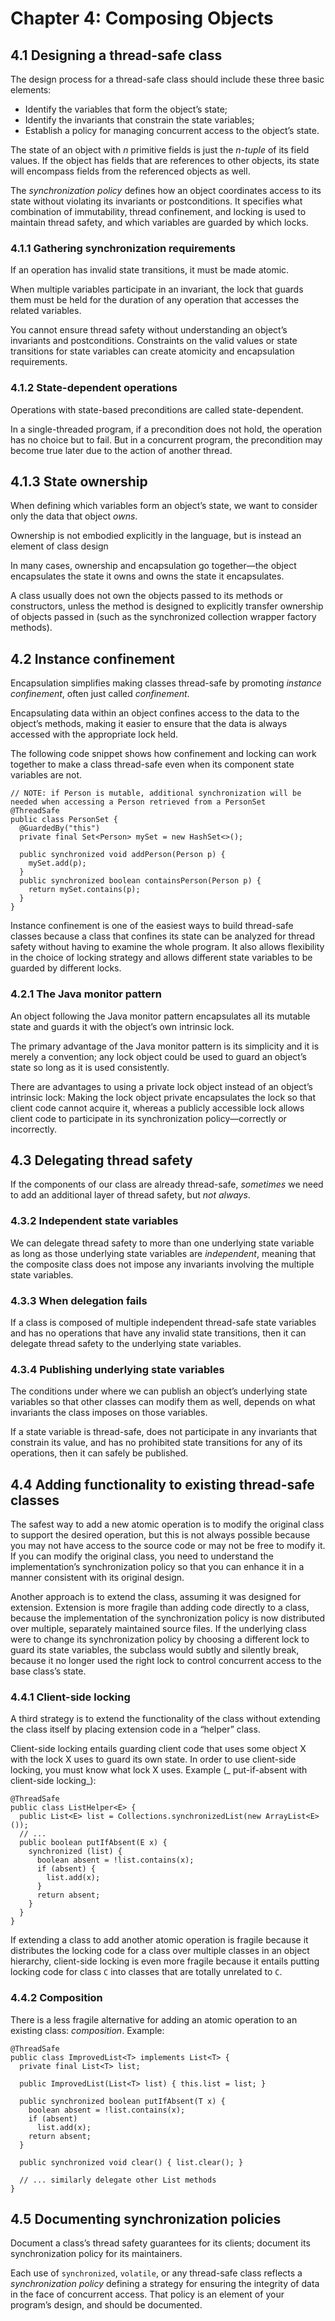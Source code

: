 # Chapter 4: Composing Objects

## 4.1 Designing a thread-safe class

The design process for a thread-safe class should include these three basic elements:

* Identify the variables that form the object’s state;
* Identify the invariants that constrain the state variables;
* Establish a policy for managing concurrent access to the object’s state.

The state of an object with _n_ primitive fields is just the _n-tuple_ of its field values. If the object has fields that are references to other objects, its state will encompass fields from the referenced objects as well.

The _synchronization policy_ defines how an object coordinates access to its state without violating its invariants or postconditions. It specifies what combination of immutability, thread confinement, and locking is used to maintain thread safety, and which variables are guarded by which locks.

### 4.1.1 Gathering synchronization requirements

If an operation has invalid state transitions, it must be made atomic.

When multiple variables participate in an invariant, the lock that guards them must be held for the duration of any operation that accesses the related variables.

You cannot ensure thread safety without understanding an object’s invariants and postconditions. Constraints on the valid values or state transitions for state variables can create atomicity and encapsulation requirements.

### 4.1.2 State-dependent operations

Operations with state-based preconditions are called state-dependent.

In a single-threaded program, if a precondition does not hold, the operation has no choice but to fail. But in a concurrent program, the precondition may become true later due to the action of another thread.

## 4.1.3 State ownership

When defining which variables form an object’s state, we want to consider only the data that object _owns_.

Ownership is not embodied explicitly in the language, but is instead an element of class design

In many cases, ownership and encapsulation go together—the object encapsulates the state it owns and owns the state it encapsulates.

A class usually does not own the objects passed to its methods or constructors, unless the method is designed to explicitly transfer ownership of objects passed in (such as the synchronized collection wrapper factory methods).

## 4.2 Instance confinement

Encapsulation simplifies making classes thread-safe by promoting _instance confinement_, often just called _confinement_.

Encapsulating data within an object confines access to the data to the object’s methods, making it easier to ensure that the data is always accessed with the appropriate lock held.

The following code snippet shows how confinement and locking can work together to make a class thread-safe even when its component state variables are not.

```
// NOTE: if Person is mutable, additional synchronization will be needed when accessing a Person retrieved from a PersonSet
@ThreadSafe
public class PersonSet {
  @GuardedBy("this")
  private final Set<Person> mySet = new HashSet<>();
  
  public synchronized void addPerson(Person p) {
    mySet.add(p);
  }
  public synchronized boolean containsPerson(Person p) {
    return mySet.contains(p);
  }
}
```

Instance confinement is one of the easiest ways to build thread-safe classes because a class that confines its state can be analyzed for thread safety without having to examine the whole program. It also allows flexibility in the choice of locking strategy and allows different state variables to be guarded by different locks.

### 4.2.1 The Java monitor pattern

An object following the Java monitor pattern encapsulates all its mutable state and guards it with the object’s own intrinsic lock.

The primary advantage of the Java monitor pattern is its simplicity and it is merely a convention; any lock object could be used to guard an object’s state so long as it is used consistently.

There are advantages to using a private lock object instead of an object’s intrinsic lock: Making the lock object private
encapsulates the lock so that client code cannot acquire it, whereas a publicly accessible lock allows client code to participate in its synchronization policy—correctly or incorrectly.

## 4.3 Delegating thread safety

If the components of our class are already thread-safe, _sometimes_ we need to add an additional layer of thread safety, but _not always_.

### 4.3.2 Independent state variables

We can delegate thread safety to more than one underlying state variable as long as those underlying state variables are _independent_, meaning that the composite class does not impose any invariants involving the multiple state variables.

### 4.3.3 When delegation fails

If a class is composed of multiple independent thread-safe state variables and has no operations that have any invalid state transitions, then it can delegate thread safety to the underlying state variables.

### 4.3.4 Publishing underlying state variables

The conditions under where we can publish an object’s underlying state variables so that other classes can modify them as well, depends on what invariants the class imposes on those variables.

If a state variable is thread-safe, does not participate in any invariants that constrain its value, and has no prohibited state transitions for any of its operations, then it can safely be published.

## 4.4 Adding functionality to existing thread-safe classes

The safest way to add a new atomic operation is to modify the original class to support the desired operation, but this is not always possible because you may not have access to the source code or may not be free to modify it. If you can modify the original class, you need to understand the implementation’s synchronization policy so that you can enhance it in a manner consistent with its original design.

Another approach is to extend the class, assuming it was designed for extension. Extension is more fragile than adding code directly to a class, because the implementation of the synchronization policy is now distributed over multiple, separately maintained source files. If the underlying class were to change its synchronization policy by choosing a different lock to guard its state variables, the subclass would subtly and silently break, because it no longer used the right lock to control concurrent access to the base class’s state.

### 4.4.1 Client-side locking

A third strategy is to extend the functionality of the class without extending the class itself by placing extension code in a “helper” class.

Client-side locking entails guarding client code that uses some object X with the lock X uses to guard its own state. In order to use client-side locking, you must know what lock X uses. Example (_ put-if-absent with client-side locking_):

```
@ThreadSafe
public class ListHelper<E> {
  public List<E> list = Collections.synchronizedList(new ArrayList<E>());
  // ...
  public boolean putIfAbsent(E x) {
    synchronized (list) {
      boolean absent = !list.contains(x);
      if (absent) {
        list.add(x);
      }
      return absent;
    }
  }
}
```
If extending a class to add another atomic operation is fragile because it distributes the locking code for a class over multiple classes in an object hierarchy, client-side locking is even more fragile because it entails putting locking code for class `C` into classes that are totally unrelated to `C`.

### 4.4.2 Composition

There is a less fragile alternative for adding an atomic operation to an existing class: _composition_. Example:

```
@ThreadSafe
public class ImprovedList<T> implements List<T> {
  private final List<T> list;
  
  public ImprovedList(List<T> list) { this.list = list; }
  
  public synchronized boolean putIfAbsent(T x) {
    boolean absent = !list.contains(x);
    if (absent)
      list.add(x);
    return absent;
  }
  
  public synchronized void clear() { list.clear(); }
  
  // ... similarly delegate other List methods
}
```

## 4.5 Documenting synchronization policies

Document a class’s thread safety guarantees for its clients; document its synchronization policy for its maintainers.

Each use of `synchronized`, `volatile`, or any thread-safe class reflects a _synchronization policy_ defining a strategy for ensuring the integrity of data in the face of concurrent access. That policy is an element of your program’s design, and should be documented.
